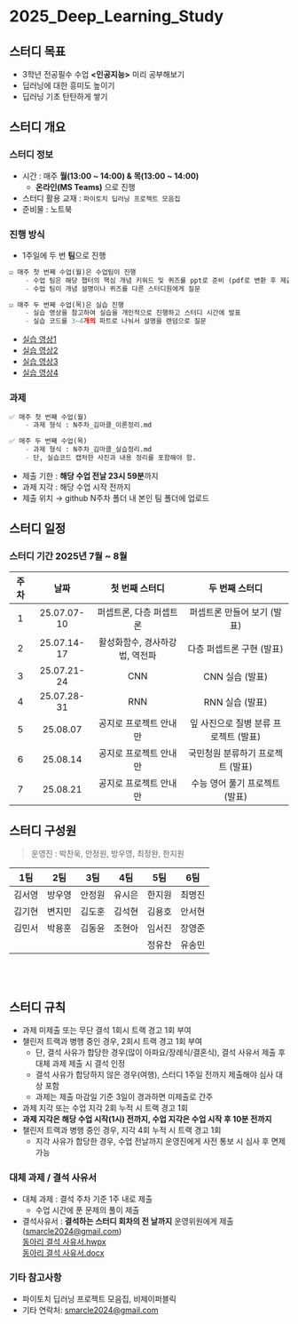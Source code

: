 # 2025_Deep_Learning_Study  

## 스터디 목표
- 3학년 전공필수 수업 **<인공지능>** 미리 공부해보기
- 딥러닝에 대한 흥미도 높이기
- 딥러닝 기초 탄탄하게 쌓기
  
## 스터디 개요
### 스터디 정보
- 시간 : 매주 **월(13:00 ~ 14:00) & 목(13:00 ~ 14:00)**
	- **온라인(MS Teams)** 으로 진행
- 스터디 활용 교재 : `파이토치 딥러닝 프로젝트 모음집`
- 준비물 : 노트북

### 진행 방식
- 1주일에 두 번 **팀**으로 진행
```python 
☑️ 매주 첫 번째 수업(월)은 수업팀이 진행
    - 수업 팀은 해당 챕터의 핵심 개념 키워드 및 퀴즈를 ppt로 준비 (pdf로 변환 후 제출)  
    - 수업 팀이 개념 설명이나 퀴즈를 다른 스터디원에게 질문

☑️ 매주 두 번째 수업(목)은 실습 진행
    - 실습 영상을 참고하여 실습을 개인적으로 진행하고 스터디 시간에 발표
    - 실습 코드를 3~4개의 파트로 나눠서 설명을 랜덤으로 질문
```
- [실습 영상1](https://www.youtube.com/watch?v=YODTXF9OIiw)
- [실습 영상2](https://www.youtube.com/watch?v=fcoVlBIYD54)
- [실습 영상3](https://www.youtube.com/watch?v=zjuc3ogUYmM)
- [실습 영상4](https://www.youtube.com/watch?v=cdGBloT9vDk)

### 과제
```python 
✅ 매주 첫 번째 수업(월)
    - 과제 형식 : N주차_김마클_이론정리.md

✅ 매주 두 번째 수업(목)
    - 과제 형식 : N주차_김마클_실습정리.md
    - 단, 실습코드 캡처한 사진과 내용 정리를 포함해야 함.
```
- 제출 기한 : **해당 수업 전날 23시 59분**까지
- 과제 지각 : 해당 수업 시작 전까지
- 제출 위치 → github N주차 폴더 내 본인 팀 폴더에 업로드  



## 스터디 일정
### 스터디 기간 2025년 7월 ~ 8월
|주차|날짜|첫 번째 스터디|두 번째 스터디|
|:---:|:---:|:---:|:---:|
|1|25.07.07-10|퍼셉트론, 다층 퍼셉트론|퍼셉트론 만들어 보기 (발표)|
|2|25.07.14-17|활성화함수, 경사하강법, 역전파|다층 퍼셉트론 구현 (발표)|
|3|25.07.21-24|CNN|CNN 실습 (발표)|
|4|25.07.28-31|RNN|RNN 실습 (발표)|
|5|25.08.07|공지로 프로젝트 안내만|잎 사진으로 질병 분류 프로젝트 (발표)|
|6|25.08.14|공지로 프로젝트 안내만|국민청원 분류하기 프로젝트 (발표)|
|7|25.08.21|공지로 프로젝트 안내만|수능 영어 풀기 프로젝트 (발표)|


## 스터디 구성원
> 운영진 : 박찬욱, 안정원, 방우영, 최정완, 한지원

| 1팀    | 2팀    | 3팀    | 4팀    | 5팀    | 6팀    |
|--------|--------|--------|--------|--------|--------|
| 김서영 | 방우영 | 안정원 | 유시은 | 한지원 | 최명진 |
| 김기현 | 변지민 | 김도훈 | 김석현 | 김용호 | 안서현 |
| 김민서 | 박용훈 | 김동윤 | 조현아 | 임서진 | 장영준 |
|        |        |       |        | 정유찬 | 유송민 |

<br> <br>

## 스터디 규칙
- 과제 미제출 또는 무단 결석 1회시 트랙 경고 1회 부여
- 챌린저 트랙과 병행 중인 경우, 2회시 트랙 경고 1회 부여
  	- 단, 결석 사유가 합당한 경우(많이 아파요/장례식/결혼식), 결석 사유서 제출 후 대체 과제 제출 시 결석 인정
	- 결석 사유가 합당하지 않은 경우(여행), 스터디 1주일 전까지 제출해야 심사 대상 포함
	- 과제는 제출 마감일 기준 3일이 경과하면 미제출로 간주
- 과제 지각 또는 수업 지각 2회 누적 시 트랙 경고 1회
- **과제 지각은 해당 수업 시작(1시) 전까지, 수업 지각은 수업 시작 후 10분 전까지**
- 챌린저 트랙과 병행 중인 경우, 지각 4회 누적 시 트랙 경고 1회
  	- 지각 사유가 합당한 경우, 수업 전날까지 운영진에게 사전 통보 시 심사 후 면제 가능
	
### 대체 과제 / 결석 사유서
- 대체 과제 : 결석 주차 기준 1주 내로 제출
	- 수업 시간에 푼 문제의 풀이 제출
- 결석사유서 : **결석하는 스터디 회차의 전 날까지** 운영위원에게 제출(smarcle2024@gmail.com) <br>
[동아리 결석 사유서.hwpx](https://github.com/sejongsmarcle/2025_Deep_Learning_Study/blob/main/%EB%8F%99%EC%95%84%EB%A6%AC%20%EA%B2%B0%EC%84%9D%20%EC%82%AC%EC%9C%A0%EC%84%9C.hwpx) <br>
[동아리 결석 사유서.docx](https://github.com/sejongsmarcle/2025_Deep_Learning_Study/blob/main/%EB%8F%99%EC%95%84%EB%A6%AC%20%EA%B2%B0%EC%84%9D%20%EC%82%AC%EC%9C%A0%EC%84%9C_word%EC%9A%A9.docx)  

  

### 기타 참고사항
- 파이토치 딥러닝 프로젝트 모음집, 비제이퍼블릭
- 기타 연락처: smarcle2024@gmail.com

